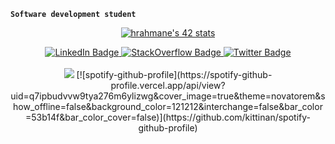 
**`Software development student`**

<div id="header" align="center">

  <a href="https://github.com/oakoudad/badge42"><img src="https://badge.mediaplus.ma/darkblue/hrahmane" alt="hrahmane's 42 stats" /></a>
</div>
<div id="badges" align="center">
  <a href="https://www.linkedin.com/in/hafida-rahmane-ab22931ab/">
  <img src="https://img.shields.io/badge/LinkedIn-blue?style=for-the-badge&logo=linkedin&logoColor=white" alt="LinkedIn Badge" />
  </a>
  <a href="https://stackoverflow.com/users/13512933/hafida-rahmane">
  <img src="https://img.shields.io/badge/Stackoverflow-orange?style=for-the-badge&logo=stackoverflow&logoColor=white" alt="StackOverflow Badge"/>
  </a>
  <a href="https://twitter.com/_0xhafida">
  <img src="https://img.shields.io/badge/Twitter-blue?style=for-the-badge&logo=twitter&logoColor=white" alt="Twitter Badge"/>
  </a> <br> <br>
  <picture>
<source 
  srcset="https://github-readme-stats.vercel.app/api?username=hafidara&show_icons=true&theme=dark"
  media="(prefers-color-scheme: dark)"
/>
<source
  srcset="https://github-readme-stats.vercel.app/api?username=hafidara&show_icons=true"
  media="(prefers-color-scheme: tokyonight), (prefers-color-scheme: no-preference)"
/>
<img src="https://github-readme-stats.vercel.app/api?username=hafidara&show_icons=true" />
    [![spotify-github-profile](https://spotify-github-profile.vercel.app/api/view?uid=q7ipbudvvw9tya276m6ylizwg&cover_image=true&theme=novatorem&show_offline=false&background_color=121212&interchange=false&bar_color=53b14f&bar_color_cover=false)](https://github.com/kittinan/spotify-github-profile)
</picture>
</div>

<!--
**hafidara/hafidara** is a ✨ _special_ ✨ repository because its `README.md` (this file) appears on your GitHub profile.

Here are some ideas to get you started:

- 🔭 I’m currently working on ...
- 🌱 I’m currently learning ...
- 👯 I’m looking to collaborate on ...
- 🤔 I’m looking for help with ...
- 💬 Ask me about ...
- 📫 How to reach me: ...
- 😄 Pronouns: ...
- ⚡ Fun fact: ...
-->
